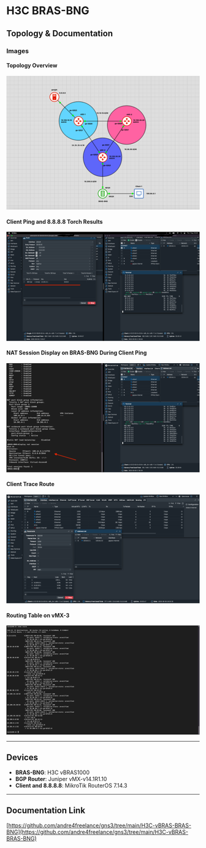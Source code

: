 # H3C BRAS-BNG

## Topology & Documentation

### Images

#### Topology Overview
![Topology Overview](images/1.topology.png)

#### Client Ping and 8.8.8.8 Torch Results
![Client Ping and 8.8.8.8 Torch Results](images/2.ping-form-client-and-torch-from-google.png)

#### NAT Session Display on BRAS-BNG During Client Ping
![NAT Session Display on BRAS-BNG During Client Ping](images/3.ping-from-client-and-display-nat-session-in-BRAS-BNG.png)

#### Client Trace Route
![Client Trace Route](images/4.trace-from-client.png)

#### Routing Table on vMX-3
![Routing Table on vMX-3](images/5.show-route-in-vMX-3.png)

---

## Devices

- **BRAS-BNG**: H3C vBRAS1000  
- **BGP Router**: Juniper vMX-v14.1R1.10  
- **Client and 8.8.8.8**: MikroTik RouterOS 7.14.3  

---

## Documentation Link

[https://github.com/andre4freelance/gns3/tree/main/H3C-vBRAS-BRAS-BNG](https://github.com/andre4freelance/gns3/tree/main/H3C-vBRAS-BRAS-BNG)